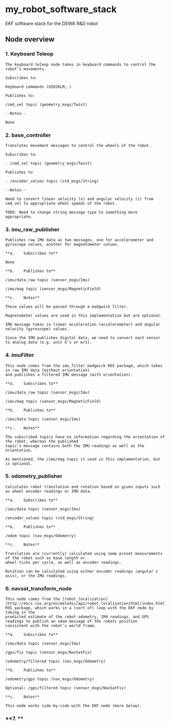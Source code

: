 # my_robot_software_stack
 EKF software stack for the DEWA R&D robot
 
## **Node overview**

### **1. Keyboard Teleop**

	The keyboard teleop node takes in keyboard commands to control the robot’s movements.

	Subscribes to:
	
	Keyboard commands (UIOJKLM,.) 

	Publishes to:
	
	/cmd_vel topic (geometry_msgs/Twist)

	--Notes--
	
	None


### **2. base_controller**

	Translates movement messages to control the wheels of the robot.

	Subscribes to:
	
	- /cmd_vel topic (geometry_msgs/Twist)

	Publishes to

	- /encoder_values topic (std_msgs/String)

	--Notes--

	Need to convert linear velocity (x) and angular velocity (z) from cmd_vel to appropriate wheel speeds of the robot.

	TODO: Need to change string message type to something more appropriate.


### **3. imu_raw_publisher**
  
	Publishes raw IMU data as two messages, one for accelerometer and gyroscope values, another for magnetometer values.

	**a.	Subscribes to**

	None

	**b.	Publishes to**

	/imu/data_raw topic (sensor_msgs/Imu)

	/imu/mag topic (sensor_msgs/MagneticField)

	**c.	Notes**

	These values will be passed through a madgwick filter. 

	Magnetometer values are used in this implementation but are optional.

	IMU message takes in linear acceleration (accelerometer) and angular velocity (gyroscope) values.

	Since the IMU publishes digital data, we need to convert each sensor to analog data (e.g. unit G’s or m/s).


### **4. ImuFilter**

	This node comes from the imu_filter_madgwick ROS package, which takes in raw IMU data (without orientation)
	and publishes a filtered IMU message (with orientation).

	**a.	Subscribes to**

	/imu/data_raw topic (sensor_msgs/Imu)

	/imu/mag topic (sensor_msgs/MagneticField)

	**b.	Publishes to**

	/imu/data topic (sensor_msgs/Imu)

	**c.	Notes**

	The subscribed topics have no information regarding the orientation of the robot, whereas the published 
	topic’s message contains both the IMU readings as well as the orientation.

	As mentioned, the /imu/mag topic is used in this implementation, but is optional.


### **5. odometry_publisher**

	Calculates robot translation and rotation based on given inputs such as wheel encoder readings or IMU data.

	**a.	Subscribes to**

	/imu/data topic (sensor_msgs/Imu)

	/encoder_values topic (std_msgs/String)

	**b.	Publishes to**

	/odom topic (nav_msgs/Odometry)

	**c.	Notes**

	Translation are (currently) calculated using some preset measurements of the robot such as base length or
	wheel ticks per cycle, as well as encoder readings.

	Rotation can be calculated using either encoder readings (angular z axis), or the IMU readings.


### **6. navsat_transform_node**

	This node comes from the [robot_localization](http://docs.ros.org/en/melodic/api/robot_localization/html/index.html) ROS package, which works in a (sort of) loop with the EKF node by taking in the
	predicted estimate of the robot odometry, IMU readings, and GPS readings to publish an odom message of the robots position 
	consistent with the robot’s world frame.

	**a.	Subscribes to**

	/imu/data topic (sensor_msgs/Imu)

	/gps/fix topic (sensor_msgs/NavSatFix)

	/odometry/filtered topic (nav_msgs/Odometry)

	**b.	Publishes to**

	/odometry/gps topic (nav_msgs/Odometry)

	Optional: /gps/filtered topic (sensor_msgs/NavSatFix)

	**c.	Notes**

	This node works side-by-side with the EKF node (more below).
### **7. **
